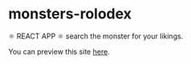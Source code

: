 # monsters-rolodex
⚛️ REACT APP ⚛️ 
search the monster for your likings.

You can preview this site [here](https://memory-game-emilien-wittchen.netlify.app/).
